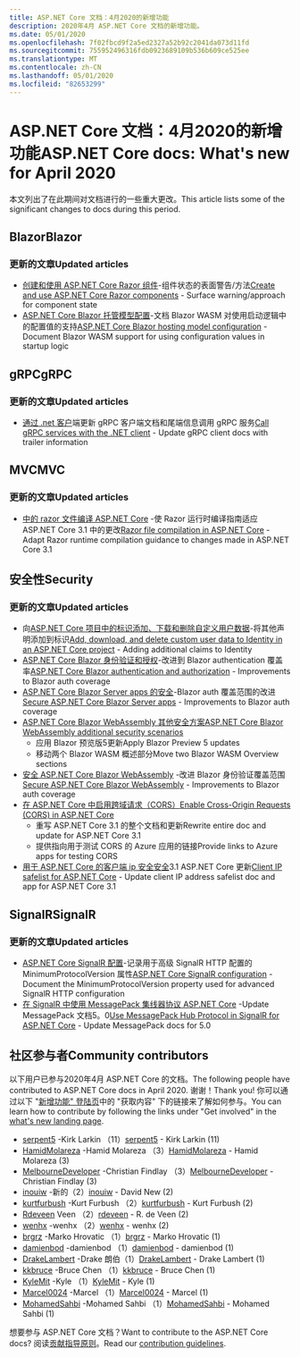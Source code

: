 ```yaml
---
title: ASP.NET Core 文档：4月2020的新增功能
description: 2020年4月 ASP.NET Core 文档的新增功能。
ms.date: 05/01/2020
ms.openlocfilehash: 7f02fbcd9f2a5ed2327a52b92c2041da073d11fd
ms.sourcegitcommit: 755952496316fdb0923689109b536b609ce525ee
ms.translationtype: MT
ms.contentlocale: zh-CN
ms.lasthandoff: 05/01/2020
ms.locfileid: "82653299"
---
```

# <a name="aspnet-core-docs-whats-new-for-april-2020"></a><span data-ttu-id="2d552-103">ASP.NET Core 文档：4月2020的新增功能</span><span class="sxs-lookup"><span data-stu-id="2d552-103">ASP.NET Core docs: What's new for April 2020</span></span>

<span data-ttu-id="2d552-104">本文列出了在此期间对文档进行的一些重大更改。</span><span class="sxs-lookup"><span data-stu-id="2d552-104">This article lists some of the significant changes to docs during this period.</span></span>

## <a name="blazor"></a><span data-ttu-id="2d552-105">Blazor</span><span class="sxs-lookup"><span data-stu-id="2d552-105">Blazor</span></span>

### <a name="updated-articles"></a><span data-ttu-id="2d552-106">更新的文章</span><span class="sxs-lookup"><span data-stu-id="2d552-106">Updated articles</span></span>

- <span data-ttu-id="2d552-107">[创建和使用 ASP.NET Core Razor 组件](../blazor/components.md)-组件状态的表面警告/方法</span><span class="sxs-lookup"><span data-stu-id="2d552-107">[Create and use ASP.NET Core Razor components](../blazor/components.md) - Surface warning/approach for component state</span></span>
- <span data-ttu-id="2d552-108">[ASP.NET Core Blazor 托管模型配置](../blazor/hosting-model-configuration.md)-文档 Blazor WASM 对使用启动逻辑中的配置值的支持</span><span class="sxs-lookup"><span data-stu-id="2d552-108">[ASP.NET Core Blazor hosting model configuration](../blazor/hosting-model-configuration.md) - Document Blazor WASM support for using configuration values in startup logic</span></span>

## <a name="grpc"></a><span data-ttu-id="2d552-109">gRPC</span><span class="sxs-lookup"><span data-stu-id="2d552-109">gRPC</span></span>

### <a name="updated-articles"></a><span data-ttu-id="2d552-110">更新的文章</span><span class="sxs-lookup"><span data-stu-id="2d552-110">Updated articles</span></span>

- <span data-ttu-id="2d552-111">[通过 .net 客户](../grpc/client.md)端更新 gRPC 客户端文档和尾端信息调用 gRPC 服务</span><span class="sxs-lookup"><span data-stu-id="2d552-111">[Call gRPC services with the .NET client](../grpc/client.md) - Update gRPC client docs with trailer information</span></span>

## <a name="mvc"></a><span data-ttu-id="2d552-112">MVC</span><span class="sxs-lookup"><span data-stu-id="2d552-112">MVC</span></span>

### <a name="updated-articles"></a><span data-ttu-id="2d552-113">更新的文章</span><span class="sxs-lookup"><span data-stu-id="2d552-113">Updated articles</span></span>

- <span data-ttu-id="2d552-114">[中的 razor 文件编译 ASP.NET Core](../mvc/views/view-compilation.md) -使 Razor 运行时编译指南适应 ASP.NET Core 3.1 中的更改</span><span class="sxs-lookup"><span data-stu-id="2d552-114">[Razor file compilation in ASP.NET Core](../mvc/views/view-compilation.md) - Adapt Razor runtime compilation guidance to changes made in ASP.NET Core 3.1</span></span>

## <a name="security"></a><span data-ttu-id="2d552-115">安全性</span><span class="sxs-lookup"><span data-stu-id="2d552-115">Security</span></span>

### <a name="updated-articles"></a><span data-ttu-id="2d552-116">更新的文章</span><span class="sxs-lookup"><span data-stu-id="2d552-116">Updated articles</span></span>

- <span data-ttu-id="2d552-117">向[ASP.NET Core 项目中的标识添加、下载和删除自定义用户数据](../security/authentication/add-user-data.md)-将其他声明添加到标识</span><span class="sxs-lookup"><span data-stu-id="2d552-117">[Add, download, and delete custom user data to Identity in an ASP.NET Core project](../security/authentication/add-user-data.md) - Adding additional claims to Identity</span></span>
- <span data-ttu-id="2d552-118">[ASP.NET Core Blazor 身份验证和授权](../security/blazor/index.md)-改进到 Blazor authentication 覆盖率</span><span class="sxs-lookup"><span data-stu-id="2d552-118">[ASP.NET Core Blazor authentication and authorization](../security/blazor/index.md) - Improvements to Blazor auth coverage</span></span>
- <span data-ttu-id="2d552-119">[ASP.NET Core Blazor Server apps 的安全](../security/blazor/server.md)-Blazor auth 覆盖范围的改进</span><span class="sxs-lookup"><span data-stu-id="2d552-119">[Secure ASP.NET Core Blazor Server apps](../security/blazor/server.md) - Improvements to Blazor auth coverage</span></span>
- [<span data-ttu-id="2d552-120">ASP.NET Core Blazor WebAssembly 其他安全方案</span><span class="sxs-lookup"><span data-stu-id="2d552-120">ASP.NET Core Blazor WebAssembly additional security scenarios</span></span>](../security/blazor/webassembly/additional-scenarios.md)
  - <span data-ttu-id="2d552-121">应用 Blazor 预览版5更新</span><span class="sxs-lookup"><span data-stu-id="2d552-121">Apply Blazor Preview 5 updates</span></span>
  - <span data-ttu-id="2d552-122">移动两个 Blazor WASM 概述部分</span><span class="sxs-lookup"><span data-stu-id="2d552-122">Move two Blazor WASM Overview sections</span></span>
- <span data-ttu-id="2d552-123">[安全 ASP.NET Core Blazor WebAssembly](../security/blazor/webassembly/index.md) -改进 Blazor 身份验证覆盖范围</span><span class="sxs-lookup"><span data-stu-id="2d552-123">[Secure ASP.NET Core Blazor WebAssembly](../security/blazor/webassembly/index.md) - Improvements to Blazor auth coverage</span></span>
- [<span data-ttu-id="2d552-124">在 ASP.NET Core 中启用跨域请求（CORS）</span><span class="sxs-lookup"><span data-stu-id="2d552-124">Enable Cross-Origin Requests (CORS) in ASP.NET Core</span></span>](../security/cors.md)
  - <span data-ttu-id="2d552-125">重写 ASP.NET Core 3.1 的整个文档和更新</span><span class="sxs-lookup"><span data-stu-id="2d552-125">Rewrite entire doc and update for ASP.NET Core 3.1</span></span>
  - <span data-ttu-id="2d552-126">提供指向用于测试 CORS 的 Azure 应用的链接</span><span class="sxs-lookup"><span data-stu-id="2d552-126">Provide links to Azure apps for testing CORS</span></span>
- <span data-ttu-id="2d552-127">[用于 ASP.NET Core 的客户端 ip 安全安全](../security/ip-safelist.md)3.1 ASP.NET Core 更新</span><span class="sxs-lookup"><span data-stu-id="2d552-127">[Client IP safelist for ASP.NET Core](../security/ip-safelist.md) - Update client IP address safelist doc and app for ASP.NET Core 3.1</span></span>

## <a name="signalr"></a><span data-ttu-id="2d552-128">SignalR</span><span class="sxs-lookup"><span data-stu-id="2d552-128">SignalR</span></span>

### <a name="updated-articles"></a><span data-ttu-id="2d552-129">更新的文章</span><span class="sxs-lookup"><span data-stu-id="2d552-129">Updated articles</span></span>

- <span data-ttu-id="2d552-130">[ASP.NET Core SignalR 配置](../signalr/configuration.md)-记录用于高级 SignalR HTTP 配置的 MinimumProtocolVersion 属性</span><span class="sxs-lookup"><span data-stu-id="2d552-130">[ASP.NET Core SignalR configuration](../signalr/configuration.md) - Document the MinimumProtocolVersion property used for advanced SignalR HTTP configuration</span></span>
- <span data-ttu-id="2d552-131">[在 SignalR 中使用 MessagePack 集线器协议 ASP.NET Core](../signalr/messagepackhubprotocol.md) -Update MessagePack 文档5。0</span><span class="sxs-lookup"><span data-stu-id="2d552-131">[Use MessagePack Hub Protocol in SignalR for ASP.NET Core](../signalr/messagepackhubprotocol.md) - Update MessagePack docs for 5.0</span></span>

## <a name="community-contributors"></a><span data-ttu-id="2d552-132">社区参与者</span><span class="sxs-lookup"><span data-stu-id="2d552-132">Community contributors</span></span>

<span data-ttu-id="2d552-133">以下用户已参与2020年4月 ASP.NET Core 的文档。</span><span class="sxs-lookup"><span data-stu-id="2d552-133">The following people have contributed to ASP.NET Core docs in April 2020.</span></span> <span data-ttu-id="2d552-134">谢谢！</span><span class="sxs-lookup"><span data-stu-id="2d552-134">Thank you!</span></span> <span data-ttu-id="2d552-135">你可以通过以下 "[新增功能" 登陆页](index.yml)中的 "获取内容" 下的链接来了解如何参与。</span><span class="sxs-lookup"><span data-stu-id="2d552-135">You can learn how to contribute by following the links under "Get involved" in the [what's new landing page](index.yml).</span></span>

- <span data-ttu-id="2d552-136">[serpent5](https://github.com/serpent5) -Kirk Larkin （11）</span><span class="sxs-lookup"><span data-stu-id="2d552-136">[serpent5](https://github.com/serpent5) - Kirk Larkin (11)</span></span>
- <span data-ttu-id="2d552-137">[HamidMolareza](https://github.com/HamidMolareza) -Hamid Molareza （3）</span><span class="sxs-lookup"><span data-stu-id="2d552-137">[HamidMolareza](https://github.com/HamidMolareza) - Hamid Molareza (3)</span></span>
- <span data-ttu-id="2d552-138">[MelbourneDeveloper](https://github.com/MelbourneDeveloper) -Christian Findlay （3）</span><span class="sxs-lookup"><span data-stu-id="2d552-138">[MelbourneDeveloper](https://github.com/MelbourneDeveloper) - Christian Findlay (3)</span></span>
- <span data-ttu-id="2d552-139">[inouiw](https://github.com/inouiw) -新的（2）</span><span class="sxs-lookup"><span data-stu-id="2d552-139">[inouiw](https://github.com/inouiw) - David New (2)</span></span>
- <span data-ttu-id="2d552-140">[kurtfurbush](https://github.com/kurtfurbush) -Kurt Furbush （2）</span><span class="sxs-lookup"><span data-stu-id="2d552-140">[kurtfurbush](https://github.com/kurtfurbush) - Kurt Furbush (2)</span></span>
- <span data-ttu-id="2d552-141">[Rdeveen](https://github.com/rdeveen) Veen （2）</span><span class="sxs-lookup"><span data-stu-id="2d552-141">[rdeveen](https://github.com/rdeveen) - R. de Veen (2)</span></span>
- <span data-ttu-id="2d552-142">[wenhx](https://github.com/wenhx) -wenhx （2）</span><span class="sxs-lookup"><span data-stu-id="2d552-142">[wenhx](https://github.com/wenhx) - wenhx (2)</span></span>
- <span data-ttu-id="2d552-143">[brgrz](https://github.com/brgrz) -Marko Hrovatic （1）</span><span class="sxs-lookup"><span data-stu-id="2d552-143">[brgrz](https://github.com/brgrz) - Marko Hrovatic (1)</span></span>
- <span data-ttu-id="2d552-144">[damienbod](https://github.com/damienbod) -damienbod （1）</span><span class="sxs-lookup"><span data-stu-id="2d552-144">[damienbod](https://github.com/damienbod) - damienbod (1)</span></span>
- <span data-ttu-id="2d552-145">[DrakeLambert](https://github.com/DrakeLambert) -Drake 朗伯（1）</span><span class="sxs-lookup"><span data-stu-id="2d552-145">[DrakeLambert](https://github.com/DrakeLambert) - Drake Lambert (1)</span></span>
- <span data-ttu-id="2d552-146">[kkbruce](https://github.com/kkbruce) -Bruce Chen （1）</span><span class="sxs-lookup"><span data-stu-id="2d552-146">[kkbruce](https://github.com/kkbruce) - Bruce Chen (1)</span></span>
- <span data-ttu-id="2d552-147">[KyleMit](https://github.com/KyleMit) -Kyle （1）</span><span class="sxs-lookup"><span data-stu-id="2d552-147">[KyleMit](https://github.com/KyleMit) - Kyle (1)</span></span>
- <span data-ttu-id="2d552-148">[Marcel0024](https://github.com/Marcel0024) -Marcel （1）</span><span class="sxs-lookup"><span data-stu-id="2d552-148">[Marcel0024](https://github.com/Marcel0024) - Marcel (1)</span></span>
- <span data-ttu-id="2d552-149">[MohamedSahbi](https://github.com/MohamedSahbi) -Mohamed Sahbi （1）</span><span class="sxs-lookup"><span data-stu-id="2d552-149">[MohamedSahbi](https://github.com/MohamedSahbi) - Mohamed Sahbi (1)</span></span>

<span data-ttu-id="2d552-150">想要参与 ASP.NET Core 文档？</span><span class="sxs-lookup"><span data-stu-id="2d552-150">Want to contribute to the ASP.NET Core docs?</span></span> <span data-ttu-id="2d552-151">阅读[贡献指导原则](https://github.com/dotnet/AspNetCore.Docs/blob/master/CONTRIBUTING.md)。</span><span class="sxs-lookup"><span data-stu-id="2d552-151">Read our [contribution guidelines](https://github.com/dotnet/AspNetCore.Docs/blob/master/CONTRIBUTING.md).</span></span>
